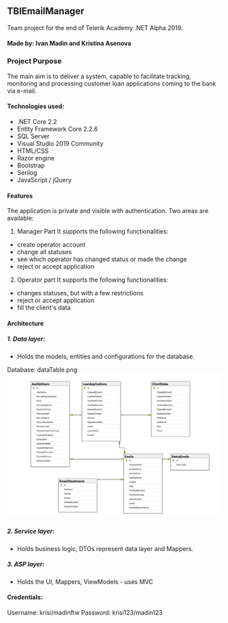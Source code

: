 ## TBIEmailManager

Team project for the end of Telerik Academy .NET Alpha 2019.

#### Made by: Ivan Madin and Kristina Asenova

### Project Purpose

The main aim is to deliver a system, capable to facilitate tracking, monitoring and processing customer loan applications coming to the bank via e-mail.

#### Technologies used: 
   - .NET Core 2.2
   - Entity Framework Core 2.2.6
   - SQL Server 
   - Visual Studio 2019 Community
   - HTML/CSS 
   - Razor engine
   - Bootstrap
   - Serilog
   - JavaScript / jQuery 

#### Features

 The application is private and visible with authentication.
 Two areas are available: 
 
 1. Manager Part
 It supports the following functionalities:
 
 - create operator account
 - change all statuses
 - see which operator has changed status or made the change
 - reject or accept application
 
 2. Operator part
 It supports the following functionalities:
 
 - changes statuses, but with a few restrictions
 - reject or accept application
 - fill the client's data
 
#### Architecture

##### 1. Data layer:

*   Holds the models, entities and configurations for the database.

Database: dataTable.png ![](dataTable.png)

##### 2. Service layer:

*   Holds business logic, DTOs represent data layer and Mappers.

##### 3. ASP layer:

*   Holds the UI, Mappers, ViewModels - uses MVC


#### Credentials:

Username: krisi/madinftw
Password: krisi123/madin123
